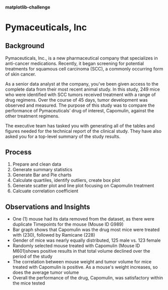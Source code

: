 #### matplotlib-challenge
# Pymaceuticals, Inc

## Background
Pymaceuticals, Inc., is a new pharmaceutical company that specializes in anti-cancer medications. Recently, it began screening for potential treatments for squamous cell carcinoma (SCC), a commonly occurring form of skin cancer.

As a senior data analyst at the company, you've been given access to the complete data from their most recent animal study. In this study, 249 mice who were identified with SCC tumors received treatment with a range of drug regimens. Over the course of 45 days, tumor development was observed and measured. The purpose of this study was to compare the performance of Pymaceuticals’ drug of interest, Capomulin, against the other treatment regimens.

The executive team has tasked you with generating all of the tables and figures needed for the technical report of the clinical study. They have also asked you for a top-level summary of the study results.

## Process
1. Prepare and clean data
2. Generate summary statistics
3. Generate Bar and Pie charts
3. Calculate quartiles, identify outliers, create box plot
4. Generate scatter plot and line plot focusing on Capomulin treatment
5. Calcuate correlation coefficient

## Observations and Insights
* One (1) mouse had its data removed from the dataset, as there were duplicate Timepoints for the mouse (Mouse ID G989)
* Bar graph shows that Capomulin was the drug most mice were treated with (230), followed by Ramicane (228)
* Gender of mice was nearly equally distributed, 125 male vs. 123 female
* Randomly selected mouse treated with Capomulin (Mouse ID M601)shows positive results in that total volume declined over the period of the study
* The correlation between mouse weight and tumor volume for mice treated with Capomulin is positive. As a mouse's weight increases, so does the average tumor volume
* Overall the performance of the drug, Capomulin, was satisfactory within the mice tested